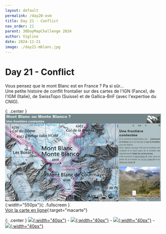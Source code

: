 ```yaml
---
layout: default
permalink: /day20-osm
title: Day 21 - Conflict 
nav_order: 21
parent: 30DayMapChallenge 2024
author: Viglino
date: 2024-11-21
image: ./day21-mblanc.jpg
---
```

# Day 21 - Conflict 

Vous pensez que le mont Blanc est en France ? Pa si sûr...   
Une petite histoire de conflit frontalier sur des cartes de l'IGN (Fance), de l'IGM (Italie), de SwissTopo (Suisse) et de Gallica-BnF (avec l'expertise du CNIG).

{: .center }
![](./day21-mblanc.jpg){:width="550px"}{: .fullscreen }    
[Voir la carte en ligne](https://macarte.ign.fr/carte/mctfGY/Mont-Blanc-ou-Monte-Blanco){:target="macarte"}

{: .center }
[![](https://upload.wikimedia.org/wikipedia/commons/5/5a/X_icon_2.svg){:width="40px"}](https://x.com/jmviglino/status/1859495712549183633) - [![](https://upload.wikimedia.org/wikipedia/commons/d/d5/Mastodon_logotype_%28simple%29_new_hue.svg){:width="40px"}](https://mapstodon.space/deck/@jmviglino/113519811774956416) - [![](https://upload.wikimedia.org/wikipedia/commons/7/7a/Bluesky_Logo.svg){:width="40px"}](https://bsky.app/profile/jmviglino.bsky.social/post/3lbgxfeqzek2z) - [![](https://upload.wikimedia.org/wikipedia/commons/8/81/LinkedIn_icon.svg){:width="40px"}](https://www.linkedin.com/feed/update/urn:li:activity:7265278456278433792/)

